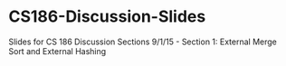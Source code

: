 # CS186-Discussion-Slides
Slides for CS 186 Discussion Sections
9/1/15 - Section 1: External Merge Sort and External Hashing
